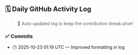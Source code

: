 ## 🗓️ Daily GitHub Activity Log

> 🤖 Auto-updated log to keep the contribution streak alive!

### ✅ Commits

- 🕒 2025-10-23 01:19 UTC — Improved formatting in log

